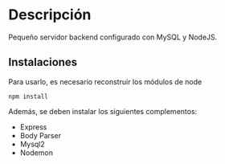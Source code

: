 # Descripción
Pequeño servidor backend configurado con MySQL y NodeJS.

## Instalaciones
Para usarlo, es necesario reconstruir los módulos de node

```
npm install
```

Además, se deben instalar los siguientes complementos:

* Express
* Body Parser
* Mysql2
* Nodemon